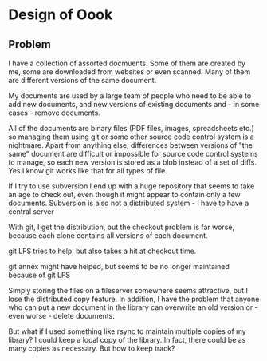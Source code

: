 # Design of Oook

## Problem

I have a collection of assorted docmuents. Some of them are created by me, some are downloaded
from websites or even scanned. Many of them are different versions of the same document.

My documents are used by a large team of people who need to be able to add new documents, and new versions
of existing documents and - in some cases - remove documents.

All of the documents are binary files (PDF files, images, spreadsheets  etc.) so managing them using
git or some other source code control system is a nightmare. Apart from anything else, differences between
versions of "the same" document are difficult or impossible for source code control systems to manage,
so each new version is stored as a blob instead of a set of diffs. Yes I know git works like that for all
types of file.

If I try to use subversion I end up with a huge repository that seems to take an age to check out,
even though it might appear to contain only a few documents. Subversion is also not a distributed
system - I have to have a central server

With git, I get the distribution, but the checkout problem is far worse, because each clone contains
all versions of each document.

git LFS tries to help, but also takes a hit at checkout time.

git annex might have helped, but seems to be no longer maintained because of git LFS

Simply storing the files on a fileserver somewhere seems attractive, but I lose the
distributed copy feature. In addition, I have the problem that anyone who can put a new
document in the library can overwrite an old version or - even worse - delete documents.

But what if I used something like rsync to maintain multiple copies of my library?
I could keep a local copy of the library. In fact, there could be as many copies as necessary. But how to keep
track?


